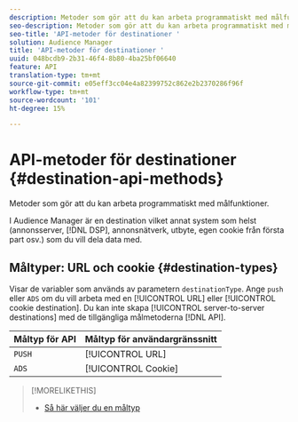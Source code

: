 ```yaml
---
description: Metoder som gör att du kan arbeta programmatiskt med målfunktioner.
seo-description: Metoder som gör att du kan arbeta programmatiskt med målfunktioner.
seo-title: 'API-metoder för destinationer '
solution: Audience Manager
title: 'API-metoder för destinationer '
uuid: 048bcdb9-2b31-46f4-8b80-4ba25bf06640
feature: API
translation-type: tm+mt
source-git-commit: e05eff3cc04e4a82399752c862e2b2370286f96f
workflow-type: tm+mt
source-wordcount: '101'
ht-degree: 15%

---
```



# API-metoder för destinationer {#destination-api-methods}

Metoder som gör att du kan arbeta programmatiskt med målfunktioner.

<!-- c_destinations_api.xml -->

I Audience Manager är en destination vilket annat system som helst (annonsserver, [!DNL DSP], annonsnätverk, utbyte, egen cookie från första part osv.) som du vill dela data med.

## Måltyper: URL och cookie {#destination-types}

Visar de variabler som används av parametern `destinationType`. Ange `push` eller `ADS` om du vill arbeta med en [!UICONTROL URL] eller [!UICONTROL cookie destination]. Du kan inte skapa [!UICONTROL server-to-server destinations] med de tillgängliga målmetoderna [!DNL API].

<!-- r_destination_types.xml -->

| Måltyp för API | Måltyp för användargränssnitt |
|---|---|
| `PUSH` | [!UICONTROL URL] |
| `ADS` | [!UICONTROL Cookie] |

>[!MORELIKETHIS]
>
>* [Så här väljer du en måltyp](../../../features/destinations/destinations.md)

